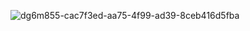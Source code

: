 ![dg6m855-cac7f3ed-aa75-4f99-ad39-8ceb416d5fba](https://github.com/user-attachments/assets/4e34a200-83b3-471c-94d2-0ac714992a88)
